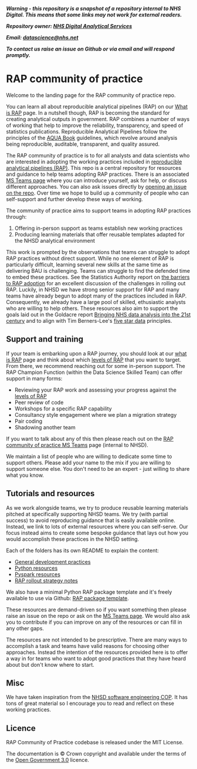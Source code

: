 ***Warning - this repository is a snapshot of a repository internal to NHS Digital.
This means that some links may not work for external readers.***

***Repository owner: [NHS Digital Analytical Services](https://github.com/NHSDigital/data-analytics-services)***

***Email: datascience@nhs.net***

***To contact us raise an issue on Github or via email and will respond promptly.***

# RAP community of practice
Welcome to the landing page for the RAP community of practice repo. 

You can learn all about reproducible analytical pipelines (RAP) on our [What is RAP](what-is-RAP.md) page. In a nutshell though, RAP is becoming the standard for creating analytical outputs in government. RAP combines a number of ways of working that help to improve the reliability, transparency, and speed of statistics publications. Reproducible Analytical Pipelines follow the principles of the [AQUA Book](https://www.gov.uk/government/publications/the-aqua-book-guidance-on-producing-quality-analysis-for-government) guidelines, which revolve around analysis being reproducible, auditable, transparent, and quality assured. 

The RAP community of practice is to for all analysts and data scientists who are interested in adopting the working practices included in [reproducible analytical pipelines (RAP)](what-is-RAP.md). This repo is a central repository for resources and guidance to help teams adopting RAP practices. There is an associated [MS Teams page](https://teams.microsoft.com/l/channel/19%3aEnoJ_c3NIwcWaLoqHyrbmiui8SI-8lZ1B2SvxNuGbyU1%40thread.tacv2/General?groupId=1c1528d7-030e-48eb-92cf-dc0f6a618ea0&tenantId=50f6071f-bbfe-401a-8803-673748e629e2) where you can introduce yourself, ask for help, or discuss different approaches. You can also ask issues directly by [opening an issue on the repo](https://github.com/NHSDigital/rap-community-of-practice/issues). Over time we hope to build up a community of people who can self-support and further develop these ways of working.

The community of practice aims to support teams in adopting RAP practices through: 
1. Offering in-person support as teams establish new working practices
2. Producing learning materials that offer reusable templates adapted for the NHSD analytical environment

This work is prompted by the observations that teams can struggle to adopt RAP practices without direct support. While no one element of RAP is particularly difficult, learning several new skills at the same time as delivering BAU is challenging. Teams can struggle to find the defended time to embed these practices. See the Statistics Authority report on [the barriers to RAP adoption](https://osr.statisticsauthority.gov.uk/publication/reproducible-analytical-pipelines-overcoming-barriers-to-adoption/) for an excellent discussion of the challenges in rolling out RAP. Luckily, in NHSD we have strong senior support for RAP and many teams have already begun to adopt many of the practices included in RAP. Consequently, we already have a large pool of skilled, ethusiastic analysts who are willing to help others. These resources also aim to support the goals laid out in the Goldacre report [Bringing NHS data analysis into the 21st century](https://journals.sagepub.com/doi/10.1177/0141076820930666) and to align with Tim Berners-Lee's [five star data](https://5stardata.info/en/) principles.

## Support and training
If your team is embarking upon a RAP journey, you should look at our [what is RAP](what-is-RAP.md) page and think about which [levels of RAP](what-is-RAP.md#levels-of-rap) that you want to target. From there, we recommend reaching out for some in-person support. The RAP Champion Function (within the Data Science Skilled Team) can offer support in many forms:
* Reviewing your RAP work and assessing your progress against the [levels of RAP](what-is-RAP.md#levels-of-rap)
* Peer review of code
* Workshops for a specific RAP capability
* Consultancy style engagement where we plan a migration strategy
* Pair coding
* Shadowing another team

If you want to talk about any of this then please reach out on the [RAP community of practice MS Teams](https://teams.microsoft.com/l/channel/19%3aEnoJ_c3NIwcWaLoqHyrbmiui8SI-8lZ1B2SvxNuGbyU1%40thread.tacv2/General?groupId=1c1528d7-030e-48eb-92cf-dc0f6a618ea0&tenantId=50f6071f-bbfe-401a-8803-673748e629e2) page (internal to NHSD). 

We maintain a list of people who are willing to dedicate some time to support others. Please add your name to the mix if you are willing to support someone else. You don't need to be an expert - just willing to share what you know. 


## Tutorials and resources
As we work alongside teams, we try to produce reusable learning materials pitched at specifically supporting NHSD teams. We try (with partial success) to avoid reproducing guidance that is easily available online. Instead, we link to lots of external resources where you can self-serve. Our focus instead aims to create some bespoke guidance that lays out how you would accomplish these practices in the NHSD setting.

Each of the folders has its own README to explain the content:
* [General development practices](development-approach/README.md)
* [Python resources](python/README.md)
* [Pyspark resources](pyspark/README.md)
* [RAP rollout strategy notes](./rollout-approach/README.md)

We also have a minimal Python RAP package template and it's freely available to use via Github: [RAP package template](https://github.com/NHSDigital/rap-package-template).

These resources are demand-driven so if you want something then please raise an issue on the repo or ask on the [MS Teams page](https://teams.microsoft.com/l/channel/19%3aEnoJ_c3NIwcWaLoqHyrbmiui8SI-8lZ1B2SvxNuGbyU1%40thread.tacv2/General?groupId=1c1528d7-030e-48eb-92cf-dc0f6a618ea0&tenantId=50f6071f-bbfe-401a-8803-673748e629e2). We would also ask you to contribute if you can improve on any of the resources or can fill in any other gaps. 

The resources are not intended to be prescriptive. There are many ways to accomplish a task and teams have valid reasons for choosing other approaches. Instead the intention of the resources provided here is to offer a way in for teams who want to adopt good practices that they have heard about but don't know where to start.

## Misc
We have taken inspiration from the [NHSD software engineering COP](https://github.com/NHSDigital/software-engineering-quality-framework/blob/master/insights/review.md). It has tons of great material so I encourage you to read and reflect on these working practices.

## Licence
RAP Community of Practice codebase is released under the MIT License.

The documentation is © Crown copyright and available under the terms of the [Open Government 3.0](https://www.nationalarchives.gov.uk/doc/open-government-licence/version/3/) licence.

